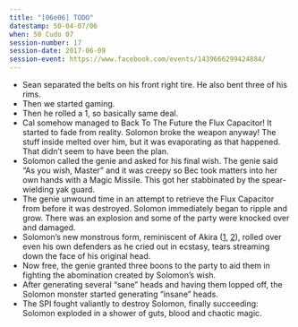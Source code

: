 ```yaml
---
title: "[06e06] TODO"
datestamp: 50-04-07/06
when: 50 Cudo 07
session-number: 17
session-date: 2017-06-09
session-event: https://www.facebook.com/events/1439666299424884/
---
```


* Sean separated the belts on his front right tire. He also bent three of his rims.
* Then we started gaming.
* Then he rolled a 1, so basically same deal.
* Cal somehow managed to Back To The Future the Flux Capacitor! It started to fade from reality. Solomon broke the weapon anyway! The stuff inside melted over him, but it was evaporating as that happened. That didn’t seem to have been the plan.
* Solomon called the genie and asked for his final wish. The genie said “As you wish, Master” and it was creepy so Bec took matters into her own hands with a Magic Missile. This got her stabbinated by the spear-wielding yak guard.
* The genie unwound time in an attempt to retrieve the Flux Capacitor from before it was destroyed. Solomon immediately began to ripple and grow. There was an explosion and some of the party were knocked over and damaged.
* Solomon’s new monstrous form, reminiscent of Akira ([1](https://gifimage.net/wp-content/uploads/2017/09/akira-mutation-gif-1.gif), [2](https://images.gr-assets.com/hostedimages/1450974971ra/17493648.gif)), rolled over even his own defenders as he cried out in ecstasy, tears streaming down the face of his original head.
* Now free, the genie granted three boons to the party to aid them in fighting the abomination created by Solomon’s wish.
* After generating several “sane” heads and having them lopped off, the Solomon monster started generating “insane” heads.
* The SPI fought valiantly to destroy Solomon, finally succeeding: Solomon exploded in a shower of guts, blood and chaotic magic.
